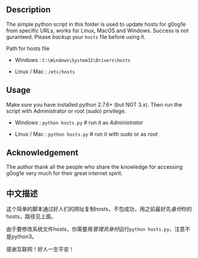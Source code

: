 Description
------
The simple python script in this folder is used to update hosts for g0og1e from specific URLs, works for Linux, MacOS and Windows.
Success is not guranteed. Please *backup* your `hosts` file before using it.

Path for hosts file 

* Windows     : `C:\Windows\System32\Drivers\hosts` 

* Linux / Mac : `/etc/hosts`

Usage
------
Make sure you have installed python 2.7.6+ (but NOT 3.x). Then run the script with Administrator or root (sudo) privilege.

* Windows     : `python hosts.py`   # run it as *Administrator* 

* Linux / Mac : `python hosts.py`   # run it with *sudo* or as *root*

Acknowledgement
------
The author thank all the people who share the knowledge for accessing g0og1e very much for their great internet spirit.

中文描述
-----
这个简单的脚本通过好人们的网址复制hosts，不包成功，用之前最好先*备份*你的hosts，路径见上面。

由于要修改系统文件hosts，你需要用*管理员身份*运行`python hosts.py`，注意不是python3。

感谢互联网！好人一生平安！
